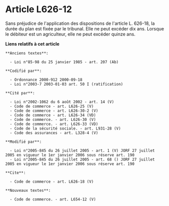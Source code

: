 # Article L626-12

Sans préjudice de l'application des dispositions de l'article L. 626-18, la durée du plan est fixée par le tribunal. Elle ne
peut excéder dix ans. Lorsque le débiteur est un agriculteur, elle ne peut excéder quinze ans.

**Liens relatifs à cet article**

	**Anciens textes**:

	  - Loi n°85-98 du 25 janvier 1985 - art. 207 (Ab)

	**Codifié par**:

	  - Ordonnance 2000-912 2000-09-18
	  - Loi n°2003-7 2003-01-03 art. 50 I (ratification)

	**Cité par**:

	  - Loi n°2002-1062 du 6 août 2002 - art. 14 (V)
	  - Code de commerce - art. L626-25 (V)
	  - Code de commerce - art. L626-30-2 (V)
	  - Code de commerce - art. L626-34 (VD)
	  - Code de commerce. - art. L626-30 (V)
	  - Code de commerce. - art. L626-33 (VD)
	  - Code de la sécurité sociale. - art. L931-28 (V)
	  - Code des assurances - art. L328-4 (V)

	**Modifié par**:

	  - Loi n°2005-845 du 26 juillet 2005 - art. 1 (V) JORF 27 juillet 2005 en vigueur le 1er janvier 2006 sous réserve art. 190
	  - Loi n°2005-845 du 26 juillet 2005 - art. 68 () JORF 27 juillet 2005 en vigueur le 1er janvier 2006 sous réserve art. 190

	**Cite**:

	  - Code de commerce - art. L626-18 (V)

	**Nouveaux textes**:

	  - Code de commerce. - art. L654-12 (V)
